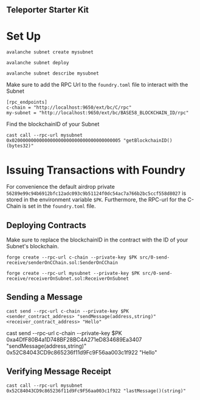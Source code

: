## Teleporter Starter Kit

# Set Up

```
avalanche subnet create mysubnet
```

```
avalanche subnet deploy
```

```
avalanche subnet describe mysubnet
```

Make sure to add the RPC Url to the `foundry.toml` file to interact with the Subnet

```
[rpc_endpoints]
c-chain = "http://localhost:9650/ext/bc/C/rpc"
my-subnet = "http://localhost:9650/ext/bc/BASE58_BLOCKCHAIN_ID/rpc"
```

Find the blockchainID of your Subnet

```
cast call --rpc-url mysubnet 0x0200000000000000000000000000000000000005 "getBlockchainID()(bytes32)" 
``` 


# Issuing Transactions with Foundry

For convenience the default airdrop private `56289e99c94b6912bfc12adc093c9b51124f0dc54ac7a766b2bc5ccf558d8027` is stored in the environment variable `$PK`. Furthermore, the RPC-url for the C-Chain is set in the `foundry.toml` file. 


## Deploying Contracts

Make sure to replace the blockchainID in the contract with the ID of your Subnet's blockchain.

```
forge create --rpc-url c-chain --private-key $PK src/0-send-receive/senderOnCChain.sol:SenderOnCChain

```

```
forge create --rpc-url mysubnet --private-key $PK src/0-send-receive/receiverOnSubnet.sol:ReceiverOnSubnet

```

## Sending a Message
```
cast send --rpc-url c-chain --private-key $PK <sender_contract_address> "sendMessage(address,string)" <receiver_contract_address> "Hello"
```

cast send --rpc-url c-chain --private-key $PK 0xa4DfF80B4a1D748BF28BC4A271eD834689Ea3407 "sendMessage(address,string)" 0x52C84043CD9c865236f11d9Fc9F56aa003c1f922 "Hello"

## Verifying Message Receipt
```
cast call --rpc-url mysubnet 0x52C84043CD9c865236f11d9Fc9F56aa003c1f922 "lastMessage()(string)"
```